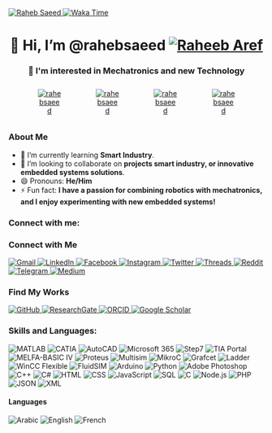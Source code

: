<p align="left"> 
        <a href="https://github.com/rahebsaeed/"  target="_blank">
        <img src="https://komarev.com/ghpvc/?username=rahebsaeed&label=Profile%20views&color=0e75b6&style=flat" alt="Raheb Saeed" />
        </a>
         <a href="https://wakatime.com/@rahebsaeed"  target="_blank">
<img src="https://wakatime.com/badge/user/c559a635-e419-44e3-994a-006618e93c60.svg" alt="Waka Time" />
         </a></p>
<h1 align="center">👋 Hi, I’m @rahebsaeed <a href="https://twitter.com/" target="_blank"><img src="https://img.shields.io/twitter/follow/:RaheebAref" alt="Raheeb Aref" /></a></h1>
<h3 align="center">👀 I'm interested in Mechatronics and new Technology</h3>

<div align="center" style="display: flex; flex-wrap: wrap; justify-content: center;">
        <a href="https://github.com/rahebsaeed/"  target="_blank">
    <img src="https://github-readme-stats.vercel.app/api?username=rahebsaeed&show_icons=true&theme=transparent" alt="rahebsaeed" style="width: auto; max-width: 40%; height: auto; margin: 10px;" />
        </a>
        <a href="https://github.com/rahebsaeed/"  target="_blank">
    <img src="https://github-readme-streak-stats.herokuapp.com/?user=rahebsaeed&theme=transparent" alt="rahebsaeed" style="width: auto; max-width: 40%; height: auto; margin: 10px;" />
        </a>
        <a href="https://wakatime.com/@rahebsaeed"  target="_blank">
    <img src="https://github-readme-stats.vercel.app/api/wakatime?username=rahebsaeed&layout=compact&theme=transparent" alt="rahebsaeed" style="width: auto; max-width: 40%; height: auto; margin: 10px;" />  
        </a>
    <a href="https://github.com/rahebsaeed/"  target="_blank">
    <img src="https://github-readme-stats.vercel.app/api/top-langs/?username=rahebsaeed&layout=pie&theme=transparent"  alt="rahebsaeed" style="width: auto; max-width: 40%; height: auto; margin: 10px;" />
    </a>
</div>


### About Me
- 🌱 I’m currently learning **Smart Industry**.
- 💞️ I’m looking to collaborate on **projects smart industry, or innovative embedded systems solutions**.
- 😄 Pronouns: **He/Him**
- ⚡ Fun fact: **I have a passion for combining robotics with mechatronics, and I enjoy experimenting with new embedded systems!**

### Connect with me:

### Connect with Me

<p align="left">
        <a href="mailto:raheebareef@gmail.com" target="_blank">
        <img src="https://img.shields.io/badge/Gmail-333333?style=for-the-badge&logo=gmail&logoColor=red" alt="Gmail" />
    <a href="https://www.linkedin.com/in/raheb-saeed/" target="_blank">
        <img src="https://img.shields.io/badge/LinkedIn-0A66C2?style=for-the-badge&logo=linkedin&logoColor=white" alt="LinkedIn" />
    </a>
    <a href="https://www.facebook.com/raheeb.almikhlafy" target="_blank">
        <img src="https://img.shields.io/badge/Facebook-1877F2?style=for-the-badge&logo=facebook&logoColor=white" alt="Facebook" />
    </a>
    <a href="https://www.instagram.com/raheeb_aref/" target="_blank">
        <img src="https://img.shields.io/badge/Instagram-E4405F?style=for-the-badge&logo=instagram&logoColor=white" alt="Instagram" />
    </a>
    <a href="https://twitter.com/RaheebAref" target="_blank">
        <img src="https://img.shields.io/badge/X-000?style=for-the-badge&logo=x" alt="Twitter" />
    </a>
    <a href="https://www.threads.net/@raheeb_aref" target="_blank">
        <img src="https://img.shields.io/badge/Threads-000000?style=for-the-badge&logo=Threads&logoColor=white" alt="Threads" />
    </a>  
    <a href="https://www.reddit.com/user/raheb_aref/" target="_blank">
        <img src="https://img.shields.io/badge/Reddit-000?style=for-the-badge&logo=reddit&logoColor=FF4500" alt="Reddit" />
    </a>              
    <a href="http://t.me/rahebsaeed" target="_blank">
        <img src="https://img.shields.io/badge/Telegram-000?style=for-the-badge&logo=telegram&logoColor=2CA5E0" alt="Telegram" />
    </a>
    <a href="https://medium.com/@rahibaref1" target="_blank">
        <img src="https://img.shields.io/badge/-Medium-%23000000?style=for-the-badge&logo=medium&logoColor=white" alt="Medium" />
    </a>
</p>


### Find My Works

<p>
    <a href="https://github.com/rahebsaeed" target="_blank">
        <img src="https://img.shields.io/badge/GitHub-000000?style=for-the-badge&logo=github&logoColor=white" alt="GitHub" />
    </a>
    <a href="https://www.researchgate.net/profile/Raheb-Saeed-2" target="_blank">
        <img src="https://img.shields.io/badge/ResearchGate-00CCBB?style=for-the-badge&logo=researchgate&logoColor=white" alt="ResearchGate" />
    </a>
    <a href="https://orcid.org/0009-0005-5613-8767" target="_blank">
        <img src="https://img.shields.io/badge/ORCID-A6CE39?style=for-the-badge&logo=orcid&logoColor=white" alt="ORCID" />
    </a>
    <a href="https://scholar.google.com/citations?user=WzVG8kAAAAAJ&hl=ar" target="_blank">
        <img src="https://img.shields.io/badge/Google%20Scholar-4285F4?style=for-the-badge&logo=googlescholar&logoColor=white" alt="Google Scholar" />
    </a>
</p>



### Skills and Languages:
<p>
<img src="https://img.shields.io/badge/MATLAB-F5B701?style=flat&logo=matlab&logoColor=black" alt="MATLAB" />
<img src="https://img.shields.io/badge/CATIA-5D5D5D?style=flat&logo=catia&logoColor=white" alt="CATIA" />
           <img src="https://img.shields.io/badge/AutoCAD-%23D81D4A?style=flat&logo=autocad&logoColor=white" alt="AutoCAD" />
 <img src="https://img.shields.io/badge/Microsoft%20365-0078D4?style=flat&logo=microsoft&logoColor=white" alt="Microsoft 365" />
    <img src="https://img.shields.io/badge/Step7-00A3E0?style=flat&logo=siemens&logoColor=white" alt="Step7" />
       <img src="https://img.shields.io/badge/TIA%20Portal-000000?style=flat&logo=siemens&logoColor=white" alt="TIA Portal" />
    <img src="https://img.shields.io/badge/MELFA-BASIC%20IV-0078D4?style=flat&logo=siemens&logoColor=white" alt="MELFA-BASIC IV" />
    <img src="https://img.shields.io/badge/Proteus-000000?style=flat&logo=proteus&logoColor=white" alt="Proteus" />
    <img src="https://img.shields.io/badge/Multisim-000000?style=flat&logo=multisim&logoColor=white" alt="Multisim" />
    <img src="https://img.shields.io/badge/MikroC-000000?style=flat&logo=c&logoColor=white" alt="MikroC" />
    <img src="https://img.shields.io/badge/Grafcet-FF5733?style=flat&logo=automation&logoColor=white" alt="Grafcet" />
    <img src="https://img.shields.io/badge/Ladder-0066CC?style=flat&logo=automation&logoColor=white" alt="Ladder" />
    <img src="https://img.shields.io/badge/WinCC%20Flexible-000000?style=flat&logo=siemens&logoColor=white" alt="WinCC Flexible" />
    <img src="https://img.shields.io/badge/FluidSIM-0078D4?style=flat&logo=siemens&logoColor=white" alt="FluidSIM" />
    <img src="https://img.shields.io/badge/Arduino-00979D?style=flat&logo=arduino&logoColor=white" alt="Arduino" />
    <img src="https://img.shields.io/badge/Python-3776AB?style=flat&logo=python&logoColor=white" alt="Python" />
    <img src="https://img.shields.io/badge/Adobe%20Photoshop-26A8E0?style=flat&logo=adobe-photoshop&logoColor=white" alt="Adobe Photoshop" />
    <img src="https://img.shields.io/badge/C%2B%2B-00599C?style=flat&logo=c%2B%2B&logoColor=white" alt="C++" />
    <img src="https://img.shields.io/badge/C%23-239120?style=flat&logo=c-sharp&logoColor=white" alt="C#" />
    <img src="https://img.shields.io/badge/HTML-E34F26?style=flat&logo=html5&logoColor=white" alt="HTML" />
    <img src="https://img.shields.io/badge/CSS-1572B6?style=flat&logo=css3&logoColor=white" alt="CSS" />
    <img src="https://img.shields.io/badge/JavaScript-F7DF1C?style=flat&logo=javascript&logoColor=black" alt="JavaScript" />
    <img src="https://img.shields.io/badge/SQL-003B57?style=flat&logo=sql&logoColor=white" alt="SQL" />
    <img src="https://img.shields.io/badge/C-00599C?style=flat&logo=c&logoColor=white" alt="C" />
    <img src="https://img.shields.io/badge/Node.js-8CC84C?style=flat&logo=node.js&logoColor=white" alt="Node.js" />
    <img src="https://img.shields.io/badge/PHP-777BB4?style=flat&logo=php&logoColor=white" alt="PHP" />
    <img src="https://img.shields.io/badge/JSON-000000?style=flat&logo=json&logoColor=white" alt="JSON" />
    <img src="https://img.shields.io/badge/XML-000000?style=flat&logo=xml&logoColor=white" alt="XML" />
</p>

#### Languages
<p>
    <img src="https://img.shields.io/badge/Arabic%20(native)-FFBF00?style=flat&logo=language&logoColor=white" alt="Arabic" />
    <img src="https://img.shields.io/badge/English-FFBF00?style=flat&logo=language&logoColor=white" alt="English" />
    <img src="https://img.shields.io/badge/French-FFBF00?style=flat&logo=language&logoColor=white" alt="French" />
</p>


